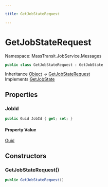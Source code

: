 ```yaml
---

title: GetJobStateRequest

---
```


# GetJobStateRequest

Namespace: MassTransit.JobService.Messages

```csharp
public class GetJobStateRequest : GetJobState
```

Inheritance [Object](https://learn.microsoft.com/en-us/dotnet/api/system.object) → [GetJobStateRequest](../masstransit-jobservice-messages/getjobstaterequest)<br/>
Implements [GetJobState](../../masstransit-abstractions/masstransit-contracts-jobservice/getjobstate)

## Properties

### **JobId**

```csharp
public Guid JobId { get; set; }
```

#### Property Value

[Guid](https://learn.microsoft.com/en-us/dotnet/api/system.guid)<br/>

## Constructors

### **GetJobStateRequest()**

```csharp
public GetJobStateRequest()
```
